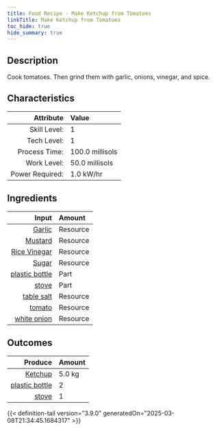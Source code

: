 ```yaml
---
title: Food Recipe - Make Ketchup from Tomatoes
linkTitle: Make Ketchup from Tomatoes
toc_hide: true
hide_summary: true
---
```

<!-- This is generated by the MarsSim HelpGenertor, do not edit. -->

## Description
Cook tomatoes. Then grind them with garlic, onions, vinegar, and spice.

## Characteristics

| Attribute      | Value |
|--------:|:------|
|Skill Level:|1|
|Tech Level:|1|
|Process Time:|100.0 millisols|
|Work Level:|50.0 millisols|
|Power Required:|1.0 kW/hr|

## Ingredients

| Input      | Amount |
|--------:|:------|
|[Garlic](/docs/definitions/resource/garlic)|Resource|0.022 kg|
|[Mustard](/docs/definitions/resource/mustard)|Resource|0.0092 kg|
|[Rice Vinegar](/docs/definitions/resource/rice-vinegar)|Resource|0.443 kg|
|[Sugar](/docs/definitions/resource/sugar)|Resource|0.367 kg|
|[plastic bottle](/docs/definitions/part/plastic-bottle)|Part|2|
|[stove](/docs/definitions/part/stove)|Part|1|
|[table salt](/docs/definitions/resource/table-salt)|Resource|0.0105 kg|
|[tomato](/docs/definitions/resource/tomato)|Resource|5.0 kg|
|[white onion](/docs/definitions/resource/white-onion)|Resource|0.267 kg|

## Outcomes


| Produce      | Amount |
|--------:|:------|
|[Ketchup](/docs/definitions/resource/ketchup)|5.0 kg|
|[plastic bottle](/docs/definitions/part/plastic-bottle)|2|
|[stove](/docs/definitions/part/stove)|1|



{{< definition-tail version="3.9.0" generatedOn="2025-03-08T21:34:45.1684317" >}}




